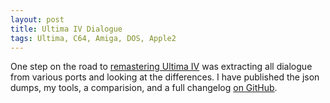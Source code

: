 ```yaml
---
layout: post
title: Ultima IV Dialogue
tags: Ultima, C64, Amiga, DOS, Apple2
---
```


One step on the road to [remastering Ultima IV](/2015/03/30/u4-remastered.html) was extracting all dialogue from various ports and looking at the differences. I have published the json dumps, my tools, a comparision, and a full changelog [on GitHub](https://github.com/MagerValp/u4talk).
